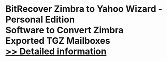 # BitRecover Zimbra to Yahoo Wizard - Personal Edition<br />Software to Convert Zimbra Exported TGZ Mailboxes<br />[>> Detailed information](https://secure.shareit.com/shareit/product.html?productid=300810056&affiliateid=200057808)
